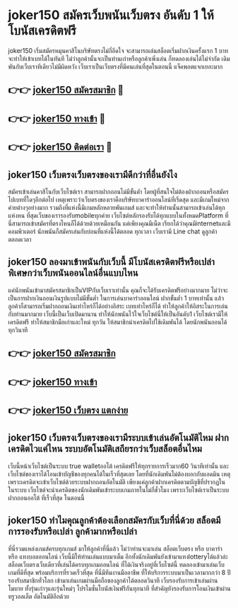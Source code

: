 # joker150 สมัครเว็บพนันเว็บตรง อันดับ 1 ให้โบนัสเครดิตฟรี

joker150 เริ่มสมัครหมุนคาสิโนบริษัทตรงไม่กี่อึดใจ จะสามารถเล่นสล็อตเริ่มฝากเงินครั้งแรก 1 บาท จะทำให้เข้าเบทได้ในทันที ไม่ว่าลูกค้านั้นจะเป็นท่านเก่าหรือลูกค้าเพิ่งเล่น ก็ทดลองเล่นได้ไม่จำกัด เดิมพันกับเว็บเราทีเดียวไม่มีผิดหวัง เว็บเราเป็นเว็บตรงที่มีคนเล่นที่สุดในตอนนี้ แจ็คพอตแจกเยอะมาก

## 👉👉 [joker150 สมัครสมาชิก](https://bit.ly/3Ckzg5n) 🎰
## 👉👉 [joker150 ทางเข้า](https://bit.ly/3Ckzg5n) 🎰
## 👉👉 [joker150 ติดต่อเรา](https://bit.ly/3Ckzg5n) 🎰

## joker150 เว็บตรงเว็บตรงของเรามีดีกว่าที่อื่นยังไง
สมัครเข้าเล่นคาสิโนกับเว็บไซต์เรา สามารถฝากถอนไม่มีขั้นต่ำ โดยผู้ที่สนใจไม่ต้องฝากถอนหรือสมัครไปเบทที่ใดๆอีกต่อไป เหตุเพราะว่าเว็บตรงของเราคือบริษัทบาคาร่าออนไลน์ที่เริ่ดสุด และมีเกมใหม่จากค่ายต่างๆอย่างมาก รวมถึงที่แห่งนี้มีเกมหลักหลายพันเกมส์ และจะทำให้ท่านนั้นสามารถเข้าเล่นได้ทุกแห่งหน ที่สุดเว็บของเรารองรับmobileทุกค่าย เว็บไซต์หลักรองรับได้ทุกแบบในทั้งหมดPlatform ที่นี่สามารถเข้าสมัครที่ตรงไหนก็ได้ด้วยด้วยเหมือนกัน แค่เพียงคุณมีเน็ต เรียกได้ว่าคุณมีinternetและมีคอมพิวเตอร์ นักพนันก็สมัครเล่นกับบ่อนที่แห่งนี้ได้ตลอด ทุกเวลา เว็บเรามี Line chat ดูลูกค้า ตลอดเวลา

## joker150 ลองมาเข้าพนันกับเว็บนี้ มีโบนัสเครดิตฟรีหรือเปล่า พิเศษกว่าเว็บพนันออนไลน์อื่นแบบไหน
แค่นักพนันเข้ามาสมัครสมาชิกเป็นVIPกับเว็บเราเท่านั้น คุณก็จะได้รับเครดิตฟรีอย่างมากมาย ไม่ว่าจะเป็นการฝากเงินถอนเงินรูปแบบไม่มีขั้นต่ำ ในการเล่นบาคาร่าออนไลน์ ฝากขั้นต่ำ 1 บาทเท่านั้น แล้วลูกค้าก็สามารถเริ่มฝากถอนเงินเท่าไหร่ก็ได้อย่างอิสระ เบทเท่าไหร่ก็ได้ ทำให้ลูกค้าให้อิสระในการเล่นกับท่านมากมาย เว็บนี้เป็นเว็บเปิดมานาน ทำให้นักพนันไว้ใจเว็บไซต์นี่ให้เป็นอันดับ1 เว็บไซต์เรามีให้เครดิตฟรี ทำให้สมาชิกมือเก่าและใหม่ ทุกวัน ให้สมาชิกนำเครดิตไปใช้เดิมพันได้ โดยนักพนันถอนได้ทุกวินาที

## 👉👉 [joker150 สมัครสมาชิก](https://bit.ly/3Ckzg5n)
## 👉👉 [joker150 ทางเข้า](https://bit.ly/3Ckzg5n)
## 👉👉 [joker150 เว็บตรง แตกง่าย](https://bit.ly/3Ckzg5n)

## joker150 เว็บตรงเว็บตรงของเรามีระบบเข้าเล่นอัตโนมัติไหม ฝากเครดิตไวแค่ไหน ระบบอัตโนมัติเสถียรกว่าเว็บสล็อตอื่นไหม
เว็บนี้หน้าเว็บไซต์เป็นระบบ true walletออโต้ เครดิตฟรีให้ทุกรายการเร็วมาก60 วินาทีเท่านั้น และเว็บไซต์ของเราได้โอนเข้าบัญชีของทุกคนได้ในเร็วที่สุดเลย โดยที่นักเดิมพันไม่ต้องบอกกับแอดมิน เหตุเพราะเครดิตจะเข้าเว็บไซต์ด้วยระบบฝากถอนอัตโนมัติ เพียงแค่ลูกค้าฝากเครดิตตามบัญชีที่ปรากฏในในระบบ เว็บไซต์จะนำเครดิตของนักเดิมพันเข้าระบบเกมภายในไม่กี่ชั่วโมง เพราะเว็บไซต์เราเป็นระบบฝากถอนออโต้ ที่เร็วที่สุด ในตอนนี้

## joker150 ทำไมคุณลูกค้าต้องเลือกสมัครกับเว็บที่นี่ด้วย สล็อตมีการรองรับหรือเปล่า ลูกค้ามากหรือเปล่า
ที่นี่รวมแหล่งเกมส์ครบทุกเกมส์ มาให้ลูกค้าที่นี่แล้ว ไม่ว่าท่านจะมาเล่น สล็อตเว็บตรง หรือ บาคาร่า หรือ แทงบอลออนไลน์ เว็บนี้มีให้ท่านเล่นแบบมาเต็ม อีกทั้งนักเดิมพันยังเข้ามาแทงlotteryได้แล้วล่ะ สล็อตเว็บตรงเว็บเดียวที่เล่นได้ครบทุกเกมออนไลน์ ที่ได้เงินจริงอยู่ที่เว็บไซต์นี้ ทดลองเข้ามาเล่นเว็บเกมที่ดีที่สุด พร้อมบริการที่รวดเร็วที่สุด ที่นี่มีทีมงานมืออาชีพ ที่ให้บริการระบบมาเป็นเวลามากกว่า 8 ปี รองรับสมาชิกทั่วโลก เข้ามาเล่นเกมผ่านมือถือของลูกค้าได้ตลอดวินาที เว็บรองรับการเข้าเล่นผ่านโมบาย ทั้งรุ่นเก่าๆและรุ่นใหม่ๆ โปรโมชั่นโบนัสเงินฟรีกันทุกนาที ที่สำคัญยังรองรับการโอนเงินเข้าผ่าน ทรูวอลเล็ต อัตโนมัติอีกด้วย
